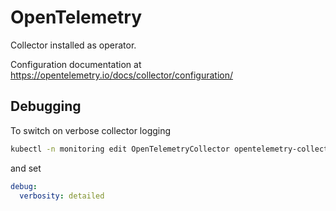 # OpenTelemetry

Collector installed as operator.

Configuration documentation at
<https://opentelemetry.io/docs/collector/configuration/>

## Debugging

To switch on verbose collector logging

```sh
kubectl -n monitoring edit OpenTelemetryCollector opentelemetry-collector
```

and set

```yaml
debug:
  verbosity: detailed
```
